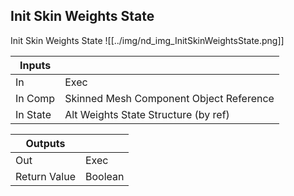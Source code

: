 ## Init Skin Weights State
Init Skin Weights State
![[../img/nd_img_InitSkinWeightsState.png]]

|Inputs||
|--|--|
| In | Exec |
| In Comp | Skinned Mesh Component Object Reference |
| In State | Alt Weights State Structure (by ref) |

|Outputs||
|--|--|
| Out | Exec |
| Return Value | Boolean |
